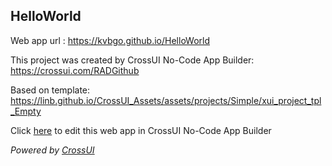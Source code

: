 ## HelloWorld
Web app url : https://kvbgo.github.io/HelloWorld

This project was created by CrossUI No-Code App Builder: https://crossui.com/RADGithub

Based on template: https://linb.github.io/CrossUI_Assets/assets/projects/Simple/xui_project_tpl_Empty

Click [here](https://crossui.com/RADGithub/#!from=github&owner=kvbgo&repo=HelloWorld) to edit this web app in CrossUI No-Code App Builder

<i>Powered by [CrossUI](https://crossui.com)</i>

